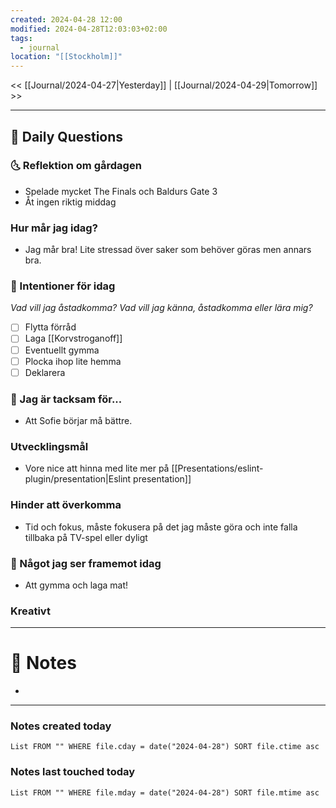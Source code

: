 ```yaml
---
created: 2024-04-28 12:00
modified: 2024-04-28T12:03:03+02:00
tags:
  - journal
location: "[[Stockholm]]"
---
```


<< [[Journal/2024-04-27|Yesterday]] | [[Journal/2024-04-29|Tomorrow]] >>

---
## 📅 Daily Questions
### 🌜 Reflektion om gårdagen
- Spelade mycket The Finals och Baldurs Gate 3
- Åt ingen riktig middag

### Hur mår jag idag?
- Jag mår bra! Lite stressad över saker som behöver göras men annars bra.

### 🚀  Intentioner för idag
_Vad vill jag åstadkomma? Vad vill jag känna, åstadkomma eller lära mig?_
- [ ] Flytta förråd
- [ ] Laga [[Korvstroganoff]]
- [ ] Eventuellt gymma
- [ ] Plocka ihop lite hemma
- [ ] Deklarera

### 🙏 Jag är tacksam för...
- Att Sofie börjar må bättre.

### Utvecklingsmål
- Vore nice att hinna med lite mer på [[Presentations/eslint-plugin/presentation|Eslint presentation]]

### Hinder att överkomma
- Tid och fokus, måste fokusera på det jag måste göra och inte falla tillbaka på TV-spel eller dyligt

### 🙌 Något jag ser framemot idag
- Att gymma och laga mat!

### Kreativt


---
# 📝 Notes
- 
---
### Notes created today
```dataview
List FROM "" WHERE file.cday = date("2024-04-28") SORT file.ctime asc
```
### Notes last touched today
```dataview
List FROM "" WHERE file.mday = date("2024-04-28") SORT file.mtime asc
```